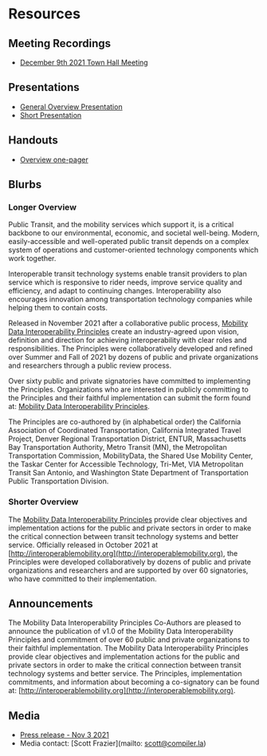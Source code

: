 # Resources

## Meeting Recordings

- [December 9th 2021 Town Hall Meeting](https://drive.google.com/file/d/18ugBITxvdivvMREE3FgusD0-eZ90O4b6/view?usp=sharing)  

## Presentations

- [General Overview Presentation](https://docs.google.com/presentation/d/19tGKS7IE2L70pr51QoVsDpjfMvihH4-6QyT1P0xtNDE/edit?usp=sharing)  
- [Short Presentation](https://docs.google.com/presentation/d/1dJ4_z4XBpPzZp8eE-2JWvT1l8F0qkB0m67mVuogUI2k/edit?usp=sharing)  

## Handouts

- [Overview one-pager](https://drive.google.com/file/d/1qjRhVvkeQZLTUXiPwdiGfLThMKYFw0ON/view?usp=sharing)  

## Blurbs

### Longer Overview

Public Transit, and the mobility services which support it, is a critical backbone to our environmental, economic, and societal well-being.  Modern, easily-accessible and well-operated public transit depends on a complex system of operations and customer-oriented technology components which work together.  

Interoperable transit technology systems enable transit providers to plan service which is responsive to rider needs, improve service quality and efficiency, and adapt to continuing changes.  Interoperability also encourages innovation among transportation technology companies while helping them to contain costs.

Released in November 2021 after a collaborative public process, [Mobility Data Interoperability Principles](http:interoperablemobility.org) create an industry-agreed upon vision, definition and direction for achieving interoperability with clear roles and responsibilities. The Principles were collaboratively developed and refined over Summer and Fall of 2021 by dozens of public and private organizations and researchers through a public review process.  

Over sixty public and private signatories have committed to implementing the Principles.  Organizations who are interested in publicly committing to the Principles and their faithful implementation can submit the form found at: [Mobility Data Interoperability Principles](http://interoperablemobility.org).  

The Principles are co-authored by (in alphabetical order) the California Association of Coordinated Transportation, California Integrated Travel Project, Denver Regional Transportation District,  ENTUR, Massachusetts Bay Transportation Authority, Metro Transit (MN), the Metropolitan Transportation Commission, MobilityData, the Shared Use Mobility Center, the Taskar Center for Accessible Technology, Tri-Met, VIA Metropolitan Transit San Antonio, and Washington State Department of Transportation Public Transportation Division.  

### Shorter Overview

The [Mobility Data Interoperability Principles](http://interoperablemobility.org) provide clear objectives and implementation actions for the public and private sectors in order to make the critical connection between transit technology systems and better service.  Officially released in October 2021 at [http://interoperablemobility.org](http://interoperablemobility.org), the Principles were developed collaboratively by dozens of public and private organizations and researchers and are supported by over 60 signatories, who have committed to their implementation.  

## Announcements

The Mobility Data Interoperability Principles Co-Authors are pleased to announce the publication of v1.0 of the Mobility Data Interoperability Principles and commitment of over 60 public and private organizations to their faithful implementation. The Mobility Data Interoperability Principles provide clear objectives and implementation actions for the public and private sectors in order to make the critical connection between transit technology systems and better service. The Principles, implementation commitments, and information about becoming a co-signatory can be found at: [http://interoperablemobility.org](http://interoperablemobility.org).  

## Media

- [Press release - Nov 3 2021](https://drive.google.com/file/d/1qyX-6KcTevW4oP-1pIUMwzYcKoRtramw/view?usp=sharing)  
- Media contact: [Scott Frazier](mailto: scott@compiler.la)  
